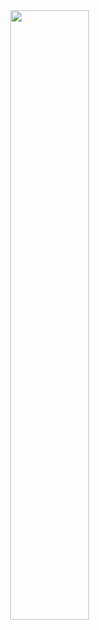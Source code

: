 <html>
<head>
<style>
img {
width: 50%;
position: relative;
top: 50;
bottom: 0;
left : 25%;


}
</style>
</head>
<body>
<image src="suresh_hema.JPG">
</image>
</body>
</html>
